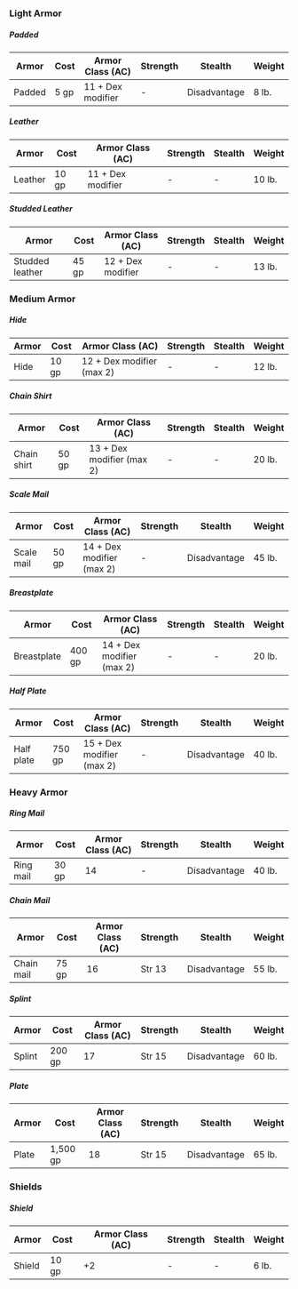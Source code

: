 
### Light Armor

##### Padded
| Armor   | Cost   | Armor Class (AC)   | Strength | Stealth| Weight |
|---------|--------|--------------------|----------|--------|--------|
| Padded           | 5 gp     | 11 + Dex modifier         | -        | Disadvantage | 8 lb.  |

##### Leather
| Armor   | Cost   | Armor Class (AC)   | Strength | Stealth| Weight |
|---------|--------|--------------------|----------|--------|--------|
| Leather          | 10 gp    | 11 + Dex modifier         | -        | -            | 10 lb. |

##### Studded Leather
| Armor   | Cost   | Armor Class (AC)   | Strength | Stealth| Weight |
|---------|--------|--------------------|----------|--------|--------|
| Studded leather  | 45 gp    | 12 + Dex modifier         | -        | -            | 13 lb. |


### Medium Armor

##### Hide
| Armor   | Cost   | Armor Class (AC)   | Strength | Stealth| Weight |
|---------|--------|--------------------|----------|--------|--------|
| Hide             | 10 gp    | 12 + Dex modifier (max 2) | -        | -            | 12 lb. |

##### Chain Shirt
| Armor   | Cost   | Armor Class (AC)   | Strength | Stealth| Weight |
|---------|--------|--------------------|----------|--------|--------|
| Chain shirt      | 50 gp    | 13 + Dex modifier (max 2) | -        | -            | 20 lb. |

##### Scale Mail
| Armor   | Cost   | Armor Class (AC)   | Strength | Stealth| Weight |
|---------|--------|--------------------|----------|--------|--------|
| Scale mail       | 50 gp    | 14 + Dex modifier (max 2) | -        | Disadvantage | 45 lb. |

##### Breastplate
| Armor   | Cost   | Armor Class (AC)   | Strength | Stealth| Weight |
|---------|--------|--------------------|----------|--------|--------|
| Breastplate      | 400 gp   | 14 + Dex modifier (max 2) | -        | -            | 20 lb. |

##### Half Plate
| Armor   | Cost   | Armor Class (AC)   | Strength | Stealth| Weight |
|---------|--------|--------------------|----------|--------|--------|
| Half plate       | 750 gp   | 15 + Dex modifier (max 2) | -        | Disadvantage | 40 lb. |


### Heavy Armor

##### Ring Mail
| Armor   | Cost   | Armor Class (AC)   | Strength | Stealth| Weight |
|---------|--------|--------------------|----------|--------|--------|
| Ring mail        | 30 gp    | 14                        | -        | Disadvantage | 40 lb. |

##### Chain Mail
| Armor   | Cost   | Armor Class (AC)   | Strength | Stealth| Weight |
|---------|--------|--------------------|----------|--------|--------|
| Chain mail       | 75 gp    | 16                        | Str 13   | Disadvantage | 55 lb. |

##### Splint
| Armor   | Cost   | Armor Class (AC)   | Strength | Stealth| Weight |
|---------|--------|--------------------|----------|--------|--------|
| Splint           | 200 gp   | 17                        | Str 15   | Disadvantage | 60 lb. |

##### Plate
| Armor   | Cost   | Armor Class (AC)   | Strength | Stealth| Weight |
|---------|--------|--------------------|----------|--------|--------|
| Plate            | 1,500 gp | 18                        | Str 15   | Disadvantage | 65 lb. |


### Shields

##### Shield
| Armor   | Cost   | Armor Class (AC)   | Strength | Stealth| Weight |
|---------|--------|--------------------|----------|--------|--------|
| Shield  | 10 gp  | +2                 | -        | -      | 6 lb.  |

